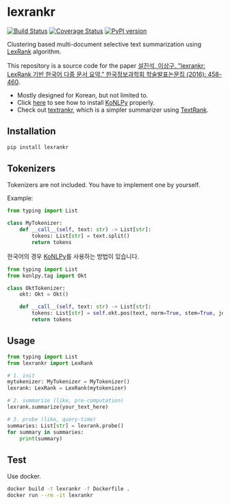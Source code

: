 # lexrankr

[![Build Status](https://travis-ci.org/theeluwin/lexrankr.svg?branch=main)](https://travis-ci.org/theeluwin/lexrankr)
[![Coverage Status](https://coveralls.io/repos/github/theeluwin/lexrankr/badge.svg?branch=main)](https://coveralls.io/github/theeluwin/lexrankr?branch=main)
[![PyPI version](https://badge.fury.io/py/lexrankr.svg)](https://badge.fury.io/py/lexrankr)

Clustering based multi-document selective text summarization using [LexRank](http://dl.acm.org/citation.cfm?id=1622501) algorithm.

This repository is a source code for the paper [설진석, 이상구. "lexrankr: LexRank 기반 한국어 다중 문서 요약." 한국정보과학회 학술발표논문집 (2016): 458-460](http://www.eiric.or.kr/community/post2.php?m=view&gubun=201612&num=6769).

* Mostly designed for Korean, but not limited to.
* Click [here](http://konlpy.org/en/latest/install/) to see how to install [KoNLPy](http://konlpy.org/) properly.
* Check out [textrankr](https://github.com/theeluwin/textrankr), which is a simpler summarizer using [TextRank](http://digital.library.unt.edu/ark:/67531/metadc30962/).

## Installation

```bash
pip install lexrankr
```

## Tokenizers

Tokenizers are not included. You have to implement one by yourself.

Example:

```python
from typing import List

class MyTokenizer:
    def __call__(self, text: str) -> List[str]:
        tokens: List[str] = text.split()
        return tokens
```

한국어의 경우 [KoNLPy](http://konlpy.org)를 사용하는 방법이 있습니다.

```python
from typing import List
from konlpy.tag import Okt

class OktTokenizer:
    okt: Okt = Okt()

    def __call__(self, text: str) -> List[str]:
        tokens: List[str] = self.okt.pos(text, norm=True, stem=True, join=True)
        return tokens
```

## Usage

```python
from typing import List
from lexrankr import LexRank

# 1. init
mytokenizer: MyTokenizer = MyTokenizer()
lexrank: LexRank = LexRank(mytokenizer)

# 2. summarize (like, pre-computation)
lexrank.summarize(your_text_here)

# 3. probe (like, query-time)
summaries: List[str] = lexrank.probe()
for summary in summaries:
    print(summary)
```

## Test

Use docker.

```bash
docker build -t lexrankr -f Dockerfile .
docker run --rm -it lexrankr
```
